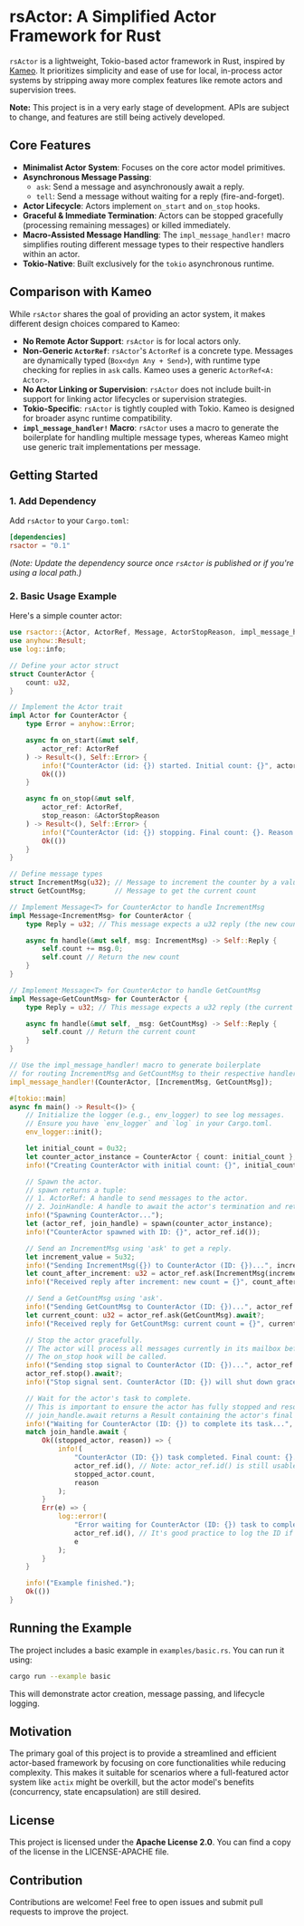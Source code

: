 # rsActor: A Simplified Actor Framework for Rust

`rsActor` is a lightweight, Tokio-based actor framework in Rust, inspired by [Kameo](https://github.com/tqwewe/kameo). It prioritizes simplicity and ease of use for local, in-process actor systems by stripping away more complex features like remote actors and supervision trees.

**Note:** This project is in a very early stage of development. APIs are subject to change, and features are still being actively developed.

## Core Features

*   **Minimalist Actor System**: Focuses on the core actor model primitives.
*   **Asynchronous Message Passing**:
    *   `ask`: Send a message and asynchronously await a reply.
    *   `tell`: Send a message without waiting for a reply (fire-and-forget).
*   **Actor Lifecycle**: Actors implement `on_start` and `on_stop` hooks.
*   **Graceful & Immediate Termination**: Actors can be stopped gracefully (processing remaining messages) or killed immediately.
*   **Macro-Assisted Message Handling**: The `impl_message_handler!` macro simplifies routing different message types to their respective handlers within an actor.
*   **Tokio-Native**: Built exclusively for the `tokio` asynchronous runtime.

## Comparison with Kameo

While `rsActor` shares the goal of providing an actor system, it makes different design choices compared to Kameo:

*   **No Remote Actor Support**: `rsActor` is for local actors only.
*   **Non-Generic `ActorRef`**: `rsActor`'s `ActorRef` is a concrete type. Messages are dynamically typed (`Box<dyn Any + Send>`), with runtime type checking for replies in `ask` calls. Kameo uses a generic `ActorRef<A: Actor>`.
*   **No Actor Linking or Supervision**: `rsActor` does not include built-in support for linking actor lifecycles or supervision strategies.
*   **Tokio-Specific**: `rsActor` is tightly coupled with Tokio. Kameo is designed for broader async runtime compatibility.
*   **`impl_message_handler!` Macro**: `rsActor` uses a macro to generate the boilerplate for handling multiple message types, whereas Kameo might use generic trait implementations per message.

## Getting Started

### 1. Add Dependency

Add `rsActor` to your `Cargo.toml`:

```toml
[dependencies]
rsactor = "0.1"
```

*(Note: Update the dependency source once `rsActor` is published or if you're using a local path.)*

### 2. Basic Usage Example

Here's a simple counter actor:

```rust
use rsactor::{Actor, ActorRef, Message, ActorStopReason, impl_message_handler, spawn};
use anyhow::Result;
use log::info;

// Define your actor struct
struct CounterActor {
    count: u32,
}

// Implement the Actor trait
impl Actor for CounterActor {
    type Error = anyhow::Error;

    async fn on_start(&mut self,
        actor_ref: ActorRef
    ) -> Result<(), Self::Error> {
        info!("CounterActor (id: {}) started. Initial count: {}", actor_ref.id(), self.count);
        Ok(())
    }

    async fn on_stop(&mut self,
        actor_ref: ActorRef,
        stop_reason: &ActorStopReason
    ) -> Result<(), Self::Error> {
        info!("CounterActor (id: {}) stopping. Final count: {}. Reason: {:?}", actor_ref.id(), self.count, stop_reason);
        Ok(())
    }
}

// Define message types
struct IncrementMsg(u32); // Message to increment the counter by a value
struct GetCountMsg;       // Message to get the current count

// Implement Message<T> for CounterActor to handle IncrementMsg
impl Message<IncrementMsg> for CounterActor {
    type Reply = u32; // This message expects a u32 reply (the new count)

    async fn handle(&mut self, msg: IncrementMsg) -> Self::Reply {
        self.count += msg.0;
        self.count // Return the new count
    }
}

// Implement Message<T> for CounterActor to handle GetCountMsg
impl Message<GetCountMsg> for CounterActor {
    type Reply = u32; // This message expects a u32 reply (the current count)

    async fn handle(&mut self, _msg: GetCountMsg) -> Self::Reply {
        self.count // Return the current count
    }
}

// Use the impl_message_handler! macro to generate boilerplate
// for routing IncrementMsg and GetCountMsg to their respective handlers.
impl_message_handler!(CounterActor, [IncrementMsg, GetCountMsg]);

#[tokio::main]
async fn main() -> Result<()> {
    // Initialize the logger (e.g., env_logger) to see log messages.
    // Ensure you have `env_logger` and `log` in your Cargo.toml.
    env_logger::init();

    let initial_count = 0u32;
    let counter_actor_instance = CounterActor { count: initial_count };
    info!("Creating CounterActor with initial count: {}", initial_count);

    // Spawn the actor.
    // spawn returns a tuple:
    // 1. ActorRef: A handle to send messages to the actor.
    // 2. JoinHandle: A handle to await the actor's termination and retrieve its final state.
    info!("Spawning CounterActor...");
    let (actor_ref, join_handle) = spawn(counter_actor_instance);
    info!("CounterActor spawned with ID: {}", actor_ref.id());

    // Send an IncrementMsg using 'ask' to get a reply.
    let increment_value = 5u32;
    info!("Sending IncrementMsg({}) to CounterActor (ID: {})...", increment_value, actor_ref.id());
    let count_after_increment: u32 = actor_ref.ask(IncrementMsg(increment_value)).await?;
    info!("Received reply after increment: new count = {}", count_after_increment);

    // Send a GetCountMsg using 'ask'.
    info!("Sending GetCountMsg to CounterActor (ID: {})...", actor_ref.id());
    let current_count: u32 = actor_ref.ask(GetCountMsg).await?;
    info!("Received reply for GetCountMsg: current count = {}", current_count);

    // Stop the actor gracefully.
    // The actor will process all messages currently in its mailbox before stopping.
    // The on_stop hook will be called.
    info!("Sending stop signal to CounterActor (ID: {})...", actor_ref.id());
    actor_ref.stop().await?;
    info!("Stop signal sent. CounterActor (ID: {}) will shut down gracefully.", actor_ref.id());

    // Wait for the actor's task to complete.
    // This is important to ensure the actor has fully stopped and resources are cleaned up.
    // join_handle.await returns a Result containing the actor's final state and stop reason.
    info!("Waiting for CounterActor (ID: {}) to complete its task...", actor_ref.id());
    match join_handle.await {
        Ok((stopped_actor, reason)) => {
            info!(
                "CounterActor (ID: {}) task completed. Final count: {}. Stop reason: {:?}",
                actor_ref.id(), // Note: actor_ref.id() is still usable here
                stopped_actor.count,
                reason
            );
        }
        Err(e) => {
            log::error!(
                "Error waiting for CounterActor (ID: {}) task to complete: {:?}",
                actor_ref.id(), // It's good practice to log the ID if available
                e
            );
        }
    }

    info!("Example finished.");
    Ok(())
}
```

## Running the Example

The project includes a basic example in `examples/basic.rs`. You can run it using:

```bash
cargo run --example basic
```

This will demonstrate actor creation, message passing, and lifecycle logging.

## Motivation

The primary goal of this project is to provide a streamlined and efficient actor-based framework by focusing on core functionalities while reducing complexity. This makes it suitable for scenarios where a full-featured actor system like `actix` might be overkill, but the actor model's benefits (concurrency, state encapsulation) are still desired.

## License

This project is licensed under the **Apache License 2.0**. You can find a copy of the license in the LICENSE-APACHE file.

## Contribution

Contributions are welcome! Feel free to open issues and submit pull requests to improve the project.

